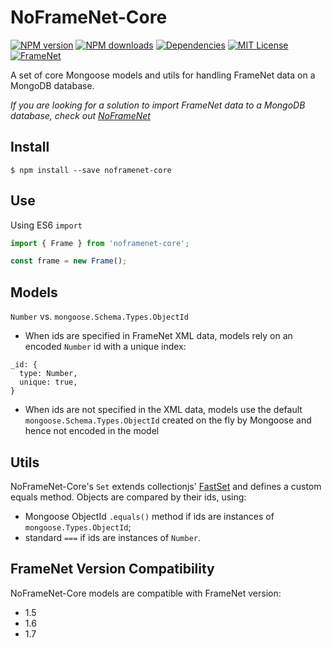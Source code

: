 # NoFrameNet-Core
[![NPM version][npm-version-image]][npm-url]
[![NPM downloads][npm-downloads-image]][npm-url]
[![Dependencies][david-dep-image]][david-url]
[![MIT License][license-image]][license-url]
[![FrameNet][framenet-image]][framenet-url]

A set of core Mongoose models and utils for handling FrameNet data on a MongoDB database.

_If you are looking for a solution to import FrameNet data to a MongoDB database, check out [NoFrameNet](https://github.com/akb89/noframenet)_

## Install
```shell
$ npm install --save noframenet-core
```

## Use
Using ES6 `import`
```javascript
import { Frame } from 'noframenet-core';

const frame = new Frame();
```
## Models
`Number` vs. `mongoose.Schema.Types.ObjectId`

- When ids are specified in FrameNet XML data, models rely on an encoded `Number` id with a unique index:
```
_id: {
  type: Number,
  unique: true,
}
```
- When ids are not specified in the XML data, models use the default `mongoose.Schema.Types.ObjectId` created on the fly by Mongoose and hence not encoded in the model

## Utils
NoFrameNet-Core's `Set` extends collectionjs' [FastSet](http://www.collectionsjs.com/fast-set) and defines a custom equals method. Objects are compared by their ids, using:
- Mongoose ObjectId `.equals()` method if ids are instances of `mongoose.Types.ObjectId`;
- standard `===` if ids are instances of `Number`.

## FrameNet Version Compatibility
NoFrameNet-Core models are compatible with FrameNet version:
- 1.5
- 1.6
- 1.7

[npm-version-image]:https://img.shields.io/npm/v/noframenet-core.svg?style=flat-square
[npm-downloads-image]:https://img.shields.io/npm/dt/noframenet-core.svg?style=flat-square
[npm-url]:https://www.npmjs.com/package/noframenet-core
[framenet-image]:https://img.shields.io/badge/framenet-1.5%E2%87%A1-blue.svg?style=flat-square
[framenet-url]:https://framenet.icsi.berkeley.edu/fndrupal
[license-image]:http://img.shields.io/badge/license-MIT-000000.svg?style=flat-square
[license-url]:LICENSE.txt
[david-dep-image]: https://david-dm.org/akb89/noframenet-core.svg?style=flat-square
[david-url]: https://david-dm.org/akb89/noframenet-core
